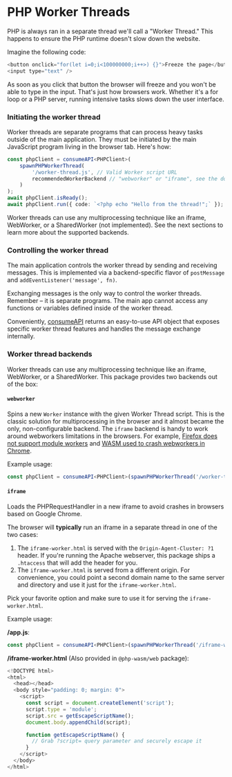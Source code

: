 # PHP Worker Threads

PHP is always ran in a separate thread we'll call a "Worker Thread." This happens to ensure the PHP runtime doesn't slow down the website.

Imagine the following code:

```js
<button onclick="for(let i=0;i<100000000;i++>) {}">Freeze the page</button>
<input type="text" />
```

As soon as you click that button the browser will freeze and you won't be able to type in the input. That's just how browsers work. Whether it's a for loop or a PHP server, running intensive tasks slows down the user interface.

### Initiating the worker thread

Worker threads are separate programs that can process heavy tasks outside of the main application. They must be initiated by the main JavaScript program living in the browser tab. Here's how:

```ts
const phpClient = consumeAPI<PHPClient>(
	spawnPHPWorkerThread(
		'/worker-thread.js', // Valid Worker script URL
		recommendedWorkerBackend // "webworker" or "iframe", see the docstring
	)
);
await phpClient.isReady();
await phpClient.run({ code: `<?php echo "Hello from the thread!";` });
```

Worker threads can use any multiprocessing technique like an iframe, WebWorker, or a SharedWorker (not implemented). See the next sections to learn more about the supported backends.

### Controlling the worker thread

The main application controls the worker thread by sending and receiving messages. This is implemented via a backend-specific flavor of `postMessage` and `addEventListener('message', fn)`.

Exchanging messages is the only way to control the worker threads. Remember – it is separate programs. The main app cannot access any functions or variables defined inside of the worker thread.

Conveniently, [consumeAPI](/api/web/function/consumeAPI) returns an easy-to-use API object that exposes specific worker thread features and handles the message exchange internally.

### Worker thread backends

Worker threads can use any multiprocessing technique like an iframe, WebWorker, or a SharedWorker. This package provides two backends out of the box:

#### `webworker`

Spins a new `Worker` instance with the given Worker Thread script. This is the classic solution for multiprocessing in the browser and it almost became the only, non-configurable backend. The `iframe` backend is handy to work around webworkers limitations in the browsers. For example, [Firefox does not support module workers](https://github.com/mdn/content/issues/24402) and [WASM used to crash webworkers in Chrome](https://github.com/WordPress/wordpress-playground/issues/1).

Example usage:

```ts
const phpClient = consumeAPI<PHPClient>(spawnPHPWorkerThread('/worker-thread.js', 'webworker'));
```

#### `iframe`

Loads the PHPRequestHandler in a new iframe to avoid crashes in browsers based on Google Chrome.

The browser will **typically** run an iframe in a separate thread in one of the two cases:

1.  The `iframe-worker.html` is served with the `Origin-Agent-Cluster: ?1` header. If you're running the Apache webserver, this package ships a `.htaccess` that will add the header for you.
2.  The `iframe-worker.html` is served from a different origin. For convenience, you could point a second domain name to the same server and directory and use it just for the `iframe-worker.html`.

Pick your favorite option and make sure to use it for serving the `iframe-worker.html`.

Example usage:

**/app.js**:

```ts
const phpClient = consumeAPI<PHPClient>(spawnPHPWorkerThread('/iframe-worker.html?script=/worker-thread.js', 'iframe'));
```

**/iframe-worker.html** (Also provided in `@php-wasm/web` package):

```js
<!DOCTYPE html>
<html>
  <head></head>
  <body style="padding: 0; margin: 0">
    <script>
      const script = document.createElement('script');
      script.type = 'module';
      script.src = getEscapeScriptName();
      document.body.appendChild(script);

	  function getEscapeScriptName() {
		// Grab ?script= query parameter and securely escape it
	  }
    </script>
  </body>
</html>
```
